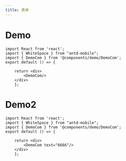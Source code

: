 ```yaml
---
title: 表单
---
```


# Demo

```tsx
import React from 'react';
import { WhiteSpace } from "antd-mobile";
import { DemoCom } from '@components/demo/DemoCom';
export default () => {
    
    return <div>
        <DemoCom/>
    </div>
    };
```

# Demo2
```tsx
import React from 'react';
import { WhiteSpace } from "antd-mobile";
import { DemoCom } from '@components/demo/DemoCom';
export default () => {
    
    return <div>
        <DemoCom text="6666"/>
    </div>
    };
```
<API src="../../../src/components/demo/DemoCom.tsx"></API>